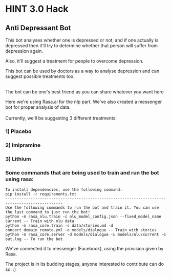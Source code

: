 # HINT 3.0 Hack
## Anti Depressant Bot
This bot analyses whether one is depressed or not, and if one actually is depressed then it'll try to determine whether that person will suffer from depression again.<br>

Also, it'll suggest a treatment for people to overcome depression.<br>

This bot can be used by doctors as a way to analyse depression and can suggest possible treatments too.<br><br>

The bot can be one's best friend as you can share whatever you want here<br>

Here we're using Rasa.ai for the nlp part. We've also created a messenger bot for proper analysis of data.<br><br>
Currently, we'll be suggesting 3 different treatments:<br>
### 1) Placebo
### 2) Imipramine
### 3) Lithium

### Some commands that are being used to train and run the bot using rasa:
    To install dependencies, use the following command:
    pip install -r requirements.txt
    -----------------------------------------------------------------------------------------------
    Use the following commands to run the bot and train it. You can use the last command to just run the bot!
    python -m rasa_nlu.train -c nlu_model_config.json --fixed_model_name current -- Train with nlu data
    python -m rasa_core.train -s data/stories.md -d concert_domain_remote.yml -o models/dialogue -- Train with stories
    python -m rasa_core.server -d models/dialogue -u models/nlu/current -o out.log -- To run the bot
    
We've connected it to messenger (Facebook), using the provision given by Rasa.<br>

The project is in its budding stages, anyone interested to contribute can do so. :) 
